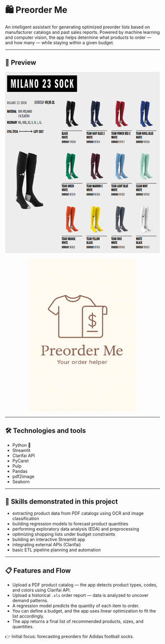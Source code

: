 # 🛍️ Preorder Me

An intelligent assistant for generating optimized preorder lists based on manufacturer catalogs and past sales reports. Powered by machine learning and computer vision, the app helps determine what products to order — and how many — while staying within a given budget.

---

## 🔎 Preview

<p align="center">
  <img src="getrymilano.png" width="700" height="590">
</p>

<p align="center">
  <img src="logo.png" width="350" height="500">
</p>

---

## 🛠 Technologies and tools

- Python 🐍  
- Streamlit  
- Clarifai API  
- PyCaret  
- Pulp  
- Pandas  
- pdf2image  
- Seaborn  

---

## 🚀 Skills demonstrated in this project

- extracting product data from PDF catalogs using OCR and image classification  
- building regression models to forecast product quantities  
- performing exploratory data analysis (EDA) and preprocessing  
- optimizing shopping lists under budget constraints  
- building an interactive Streamlit app  
- integrating external APIs (Clarifai)  
- basic ETL pipeline planning and automation  

---

## 📋 Features and Flow

- Upload a PDF product catalog — the app detects product types, codes, and colors using Clarifai API.  
- Upload a historical `.xls` order report — data is analyzed to uncover demand patterns.  
- A regression model predicts the quantity of each item to order.  
- You can define a budget, and the app uses linear optimization to fit the list accordingly.  
- The app returns a final list of recommended products, sizes, and quantities.

👉 Initial focus: forecasting preorders for Adidas football socks.


